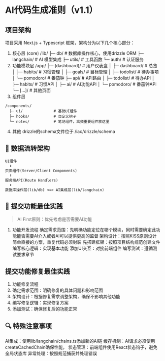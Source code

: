 # AI代码生成准则（v1.1）
## 项目架构
项目采用 Next.js + Typescript 框架，架构分为以下几个核心部分：
1. 核心层 (core)
  /lib/
  ├─ db/              # 数据库操作核心，使用drizzle ORM
  ├─ langchain/       # AI 模型集成
  ├─ utils/           # 工具函数
  └─ auth/            # 认证服务
2. 功能模块层
/app/
  ├─ (dashboard)/     # 用户仪表盘
  │   ├─ dashboard/   # 总览
  │   ├─ habits/      # 习惯管理
  │   ├─ goals/       # 目标管理
  │   ├─ todolist/    # 待办事项
  │   └─ pomodoro/    # 番茄钟
  ├─ api/             # API路由
  │   ├─ todolist/    # 待办API
  │   ├─ habits/      # 习惯API
  │   ├─ ai/          # AI功能API
  │   └─ pomodoro/    # 番茄钟API
  └─ [...]/           # 其他页面
3. 组件层
```
/components/
  ├─ ui/              # 基础UI组件
  ├─ hooks/           # 自定义钩子
  └─ notes/           # 笔记组件，高频重要组件放这里
```
4. 其他
drizzle的schema文件位于./iac/drizzle/schema

## 🔄 数据流转架构
```
UI组件 
  ↕️
页面组件(Server/Client Components)
  ↕️
服务端API(Route Handlers)
  ↕️
数据库操作层(lib/db) <=> AI集成层(lib/langchain)

```

## 🚀 提交功能最佳实践
> AI First原则：优先考虑是否需要AI功能
1. 功能开发流程
确定需求范围：先明确功能定位在哪个模块，同时需要确定此功能能否需要AI介入或者AI可以提供更高的监督
架构设计：按照KISS原则设计简单直接的方案，重复代码必须封装
先搭建框架：按照项目结构规范创建文件
编写核心逻辑：实现基本功能
添加UI交互：对接前端组件
编写测试：遵循测试要求章节

## 提交功能修复最佳实践
1. 功能修复流程
2. 确定需求范围：明确修复的具体问题和影响范围
3. 架构设计：根据修复需求调整架构，确保不影响其他功能
4. 编写修复逻辑：实现修复方案
5. 添加测试：确保修复后的功能正常

## 🔍 特殊注意事项
AI集成：使用lib/langchain/chains.ts添加新的AI链
缓存机制：AI请求必须使用createCachedChain确保性能，
状态管理：前端组件使用React状态钩子，避免全局状态库
异常处理：按照规范捕获并处理错误